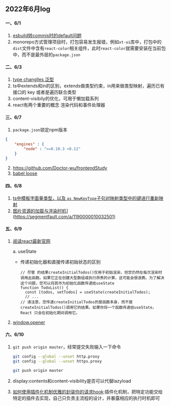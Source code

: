 ## 2022年6月log



#### 一、6/1

1. [esbuild转commjs时的default问题](https://mp.weixin.qq.com/s/z8ee6V43xpBKNjP1-ydEqw)
2. monorepo方式管理项目时，打包容易发生报错，例如`xt-ui`库中，打包中的`dist`文件中含有`react-color`相关组件，此时`react-color`就需要安装在当前包中，而不是最外层的`package.json`

#### 二、6/3
1. [type changlles 泛型](https://github.com/ascoders/weekly/blob/master/TS%20%E7%B1%BB%E5%9E%8B%E4%BD%93%E6%93%8D/243.%E7%B2%BE%E8%AF%BB%E3%80%8Atype%20challenges%20-%20easy%E3%80%8B.md)
2. ts中extends和in的区别，extends做类型约束，in用来做类型映射，遍历已有接口的 key 或者是遍历联合类型
3. content-visibily的优化，可用于懒加载系列
4. react有两个重要的概念 渲染代码和事件处理器

#### 三、6/7
1. `package.json`锁定npm版本

```json
{ 
	"engines" : { 
		"node" : ">=0.10.3 <0.12"
	} 
}
```
2. https://github.com/Doctor-wu/frontendStudy
3. [babel loose](https://wanghi.cn/202003/15879.html)

#### 四、6/8

1. [ts中模板字面量类型，以及 `as NewKeyType`子句对映射类型中的键进行重新映射](https://mp.weixin.qq.com/s/SxcJO4d-JJ4M4xY3N1p-dg)
2. [图片资源的加载与渲染时机](https://segmentfault.com/a/1190000010032501)](https://segmentfault.com/a/1190000010032501)

#### 五、6/9

1. [阅读react最新官网](https://beta.reactjs.org/apis/usestate)

   a. useState 

   - 传递初始化器和直接传递初始状态的区别

     ```tsx
     // 尽管 的结果createInitialTodos()仅用于初始渲染，但您仍然在每次渲染时调用此函数。如果它正在创建大型数组或执行昂贵的计算，这可能会很浪费。为了解决这个问题，您可以将其作为初始化函数传递给useState
     function TodoList() {
       const [todos, setTodos] = useState(createInitialTodos);
       // ...
     // 请注意，您传递createInitialTodos的是函数本身，而不是createInitialTodos()调用它的结果。如果你将一个函数传递给useState，React 只会在初始化期间调用它。
     ```

     

2. [window.opener](https://blog.csdn.net/liu19890121liu/article/details/38436525)

#### 六、6/10

1. `git push origin master`，经常提交失败输入一下命令

   ```bash
   git config --global --unset http.proxy
   git config --global --unset https.proxy
   
   git push origin master
   ```

2. display:contents和content-visibility是否可以代替lazyload
3. [如何使用插件化机制优雅的封装你的请求hook](https://mp.weixin.qq.com/s/K092grF5TdxxCabvdd4z1w):插件化机制，把特定功能交给特定的插件去实现，自己只负责主流程的设计，并暴露相应的执行时机即可
